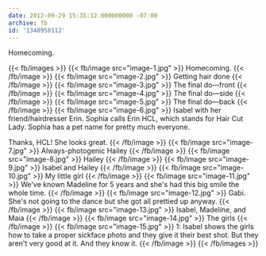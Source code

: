 ```yaml
---
date: 2012-09-29 15:35:12.000000000 -07:00
archive: fb
id: '1348958112'
---
```


Homecoming.

{{< fb/images >}}
{{< fb/image src="image-1.jpg" >}}
Homecoming.
{{< /fb/image >}}
{{< fb/image src="image-2.jpg" >}}
Getting hair done
{{< /fb/image >}}
{{< fb/image src="image-3.jpg" >}}
The final do—front
{{< /fb/image >}}
{{< fb/image src="image-4.jpg" >}}
The final do—side
{{< /fb/image >}}
{{< fb/image src="image-5.jpg" >}}
The final do—back
{{< /fb/image >}}
{{< fb/image src="image-6.jpg" >}}
Isabel with her friend/hairdresser Erin. Sophia calls Erin HCL, which stands for Hair Cut Lady. Sophia has a pet name for pretty much everyone. 

Thanks, HCL! She looks great.
{{< /fb/image >}}
{{< fb/image src="image-7.jpg" >}}
Always-photogenic Hailey
{{< /fb/image >}}
{{< fb/image src="image-8.jpg" >}}
Hailey
{{< /fb/image >}}
{{< fb/image src="image-9.jpg" >}}
Isabel and Hailey
{{< /fb/image >}}
{{< fb/image src="image-10.jpg" >}}
My little girl
{{< /fb/image >}}
{{< fb/image src="image-11.jpg" >}}
We've known Madeline for 5 years and she's had this big smile the whole time.
{{< /fb/image >}}
{{< fb/image src="image-12.jpg" >}}
Gabi. She's not going to the dance but she got all prettied up anyway.
{{< /fb/image >}}
{{< fb/image src="image-13.jpg" >}}
Isabel, Madeline, and Maia
{{< /fb/image >}}
{{< fb/image src="image-14.jpg" >}}
The girls
{{< /fb/image >}}
{{< fb/image src="image-15.jpg" >}}
1: Isabel shows the girls how to take a proper sickface photo and they give it their best shot. But they aren't very good at it. And they know it.
{{< /fb/image >}}
{{< /fb/images >}}
